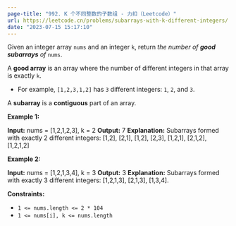 ```yaml
---
page-title: "992. K 个不同整数的子数组 - 力扣（Leetcode）"
url: https://leetcode.cn/problems/subarrays-with-k-different-integers/
date: "2023-07-15 15:17:10"
---
```

Given an integer array `nums` and an integer `k`, return *the number of **good subarrays** of* `nums`.

A **good array** is an array where the number of different integers in that array is exactly `k`.

-   For example, `[1,2,3,1,2]` has `3` different integers: `1`, `2`, and `3`.

A **subarray** is a **contiguous** part of an array.

**Example 1:**

**Input:** nums = \[1,2,1,2,3\], k = 2
**Output:** 7
**Explanation:** Subarrays formed with exactly 2 different integers: \[1,2\], \[2,1\], \[1,2\], \[2,3\], \[1,2,1\], \[2,1,2\], \[1,2,1,2\]

**Example 2:**

**Input:** nums = \[1,2,1,3,4\], k = 3
**Output:** 3
**Explanation:** Subarrays formed with exactly 3 different integers: \[1,2,1,3\], \[2,1,3\], \[1,3,4\].

**Constraints:**

-   `1 <= nums.length <= 2 * 104`
-   `1 <= nums[i], k <= nums.length`